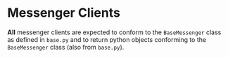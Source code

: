 
# Messenger Clients

**All** messenger clients are expected to conform to the `BaseMessenger` class as defined in `base.py` and to return python objects conforming to the `BaseMessenger` class  (also from `base.py`). 